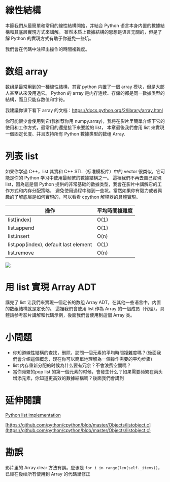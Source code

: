 # 線性結構
本節我們从最簡單和常用的線性結構開始，并結合 Python 语言本身内置的數據結構和其底层實現方式來講解。
雖然本质上數據結構的思想是语言无關的，但是了解 Python 的實現方式有助于你避免一些坑。

我們會在代碼中注释出操作的時間複雜度。


# 数组 array

数组是最常用到的一種線性結構，其實 python 内置了一個 array 模块，但是大部人甚至从來没用過它。
Python 的 array 是内存连续、存储的都是同一數據类型的結構，而且只能存数值和字符。

我建議你课下看下 array 的文档：https://docs.python.org/2/library/array.html

你可能很少會使用到它(我推荐你用 numpy.array)，我将在影片里簡單介绍下它的使用和工作方式，最常用的還是接下來要說的 list，
本章最後我們會用 list 來實現一個固定长度、并且支持所有 Python 數據类型的数组 Array.


# 列表 list
如果你学過 C++，list 其實和 C++ STL（标准模板库）中的 vector 很类似，它可能是你的 Python 学习中使用最频繁的數據結構之一。
這裡我們不再去自己實現 list，因為這是個 Python 提供的非常基础的數據类型，我會在影片中講解它的工作方式和内存分配策略，
避免使用過程中碰到一些坑。當然如果你有毅力或者興趣的了解底层是如何實現的，可以看看 cpython 解释器的具體實現。


操作                                  | 平均時間複雜度 |
--------------------------------------|----------------|
list[index]                           | O(1)           |
list.append                           | O(1)           |
list.insert                           | O(n)           |
list.pop(index), default last element | O(1)           |
list.remove                           | O(n)           |

![](./list.png)

# 用 list 實現 Array ADT
講完了 list 让我們來實現一個定长的数组 Array ADT，在其他一些语言中，内置的数组結構就是定长的。
這裡我們會使用 list 作為 Array 的一個成员（代理）。具體請参考影片講解和代碼示例，後面我們會使用到這個 Array 类。


# 小問題
- 你知道線性結構的查找，删除，訪問一個元素的平均時間複雜度嗎？(後面我們會介绍這個概念，现在你可以簡單地理解為一個操作需要的平均步骤)
- list 内存重新分配的时候為什么要有冗余？不會浪费空間嗎？
- 當你频繁的pop list 的第一個元素的时候，會發生什么？如果需要频繁在兩头增添元素，你知道更高效的數據結構嗎？後面我們會講到


# 延伸閱讀

[Python list implementation](https://www.laurentluce.com/posts/python-list-implementation/)

[https://github.com/python/cpython/blob/master/Objects/listobject.c](https://github.com/python/cpython/blob/master/Objects/listobject.c)


# 勘誤
影片里的 Array.clear 方法有誤。应该是 `for i in range(len(self._items))`，已經在後续所有使用到 Array 的代碼里修正
